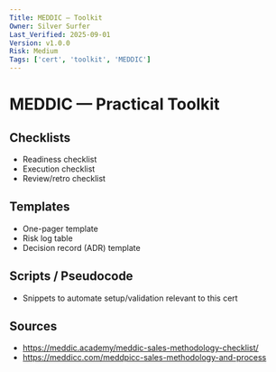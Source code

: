 ```yaml
---
Title: MEDDIC — Toolkit
Owner: Silver Surfer
Last_Verified: 2025-09-01
Version: v1.0.0
Risk: Medium
Tags: ['cert', 'toolkit', 'MEDDIC']
---
```


# MEDDIC — Practical Toolkit

## Checklists
- Readiness checklist
- Execution checklist
- Review/retro checklist

## Templates
- One-pager template
- Risk log table
- Decision record (ADR) template

## Scripts / Pseudocode
- Snippets to automate setup/validation relevant to this cert

## Sources
- https://meddic.academy/meddic-sales-methodology-checklist/
- https://meddicc.com/meddpicc-sales-methodology-and-process
